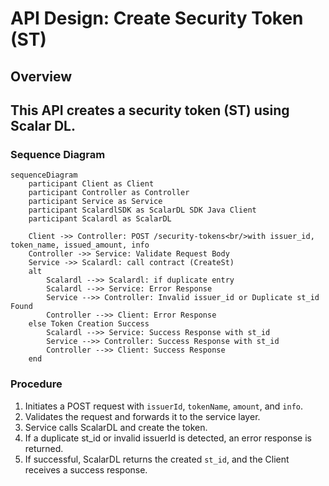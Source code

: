 # API Design: Create Security Token (ST)

## Overview
This API creates a security token (ST) using Scalar DL.
---

### Sequence Diagram

```mermaid
sequenceDiagram
    participant Client as Client
    participant Controller as Controller
    participant Service as Service
    participant ScalardlSDK as ScalarDL SDK Java Client 
    participant Scalardl as ScalarDL

    Client ->> Controller: POST /security-tokens<br/>with issuer_id, token_name, issued_amount, info
    Controller ->> Service: Validate Request Body
    Service ->> Scalardl: call contract (CreateSt)
    alt 
        Scalardl -->> Scalardl: if duplicate entry
        Scalardl -->> Service: Error Response
        Service -->> Controller: Invalid issuer_id or Duplicate st_id Found
        Controller -->> Client: Error Response
    else Token Creation Success
        Scalardl -->> Service: Success Response with st_id
        Service -->> Controller: Success Response with st_id
        Controller -->> Client: Success Response 
    end

```

### **Procedure**
1. Initiates a POST request with `issuerId`, `tokenName`, `amount`, and `info`.
2.  Validates the request and forwards it to the service layer.
3.  Service calls ScalarDL and create the token.
4. If a duplicate st_id or invalid issuerId is detected, an error response is returned.
5. If successful, ScalarDL returns the created `st_id`, and the Client receives a success response.
